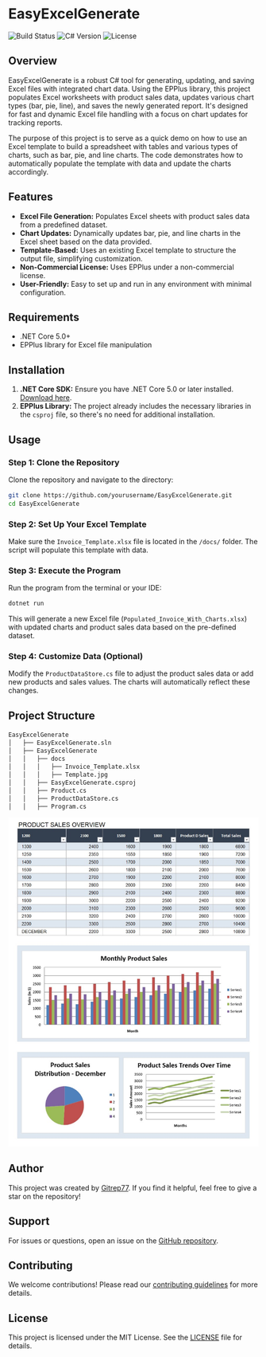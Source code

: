 
# EasyExcelGenerate

![Build Status](https://img.shields.io/badge/build-passing-brightgreen) ![C# Version](https://img.shields.io/badge/C%23-7.0%2B-blue) ![License](https://img.shields.io/badge/license-MIT-blue)

## Overview

EasyExcelGenerate is a robust C# tool for generating, updating, and saving Excel files with integrated chart data. Using the EPPlus library, this project populates Excel worksheets with product sales data, updates various chart types (bar, pie, line), and saves the newly generated report. It's designed for fast and dynamic Excel file handling with a focus on chart updates for tracking reports.

The purpose of this project is to serve as a quick demo on how to use an Excel template to build a spreadsheet with tables and various types of charts, such as bar, pie, and line charts. The code demonstrates how to automatically populate the template with data and update the charts accordingly.

## Features

- **Excel File Generation:** Populates Excel sheets with product sales data from a predefined dataset.
- **Chart Updates:** Dynamically updates bar, pie, and line charts in the Excel sheet based on the data provided.
- **Template-Based:** Uses an existing Excel template to structure the output file, simplifying customization.
- **Non-Commercial License:** Uses EPPlus under a non-commercial license.
- **User-Friendly:** Easy to set up and run in any environment with minimal configuration.

## Requirements

- .NET Core 5.0+
- EPPlus library for Excel file manipulation

## Installation

1. **.NET Core SDK:** Ensure you have .NET Core 5.0 or later installed. [Download here](https://dotnet.microsoft.com/download).
2. **EPPlus Library:** The project already includes the necessary libraries in the `csproj` file, so there's no need for additional installation.

## Usage

### Step 1: Clone the Repository

Clone the repository and navigate to the directory:
```sh
git clone https://github.com/yourusername/EasyExcelGenerate.git
cd EasyExcelGenerate
```

### Step 2: Set Up Your Excel Template

Make sure the `Invoice_Template.xlsx` file is located in the `/docs/` folder. The script will populate this template with data.

### Step 3: Execute the Program

Run the program from the terminal or your IDE:
```sh
dotnet run
```

This will generate a new Excel file (`Populated_Invoice_With_Charts.xlsx`) with updated charts and product sales data based on the pre-defined dataset.

### Step 4: Customize Data (Optional)

Modify the `ProductDataStore.cs` file to adjust the product sales data or add new products and sales values. The charts will automatically reflect these changes.

## Project Structure

```plaintext
EasyExcelGenerate
│   ├── EasyExcelGenerate.sln
│   ├── EasyExcelGenerate
│   │   ├── docs
│   │   │   ├── Invoice_Template.xlsx
│   │   │   ├── Template.jpg
│   │   ├── EasyExcelGenerate.csproj
│   │   ├── Product.cs
│   │   ├── ProductDataStore.cs
│   │   ├── Program.cs
```

![Template Image](EasyExcelGenerator/docs/Template.jpg)

## Author

This project was created by [Gitrep77](https://github.com/Gitrep77). If you find it helpful, feel free to give a star on the repository!

## Support

For issues or questions, open an issue on the [GitHub repository](https://github.com/Gitrep77/EasyExcelGenerate/issues).

## Contributing

We welcome contributions! Please read our [contributing guidelines](CONTRIBUTING.md) for more details.

## License

This project is licensed under the MIT License. See the [LICENSE](LICENSE) file for details.
